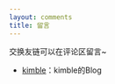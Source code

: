 ```yaml
---
layout: comments
title: 留言
---
```

交换友链可以在评论区留言~

- [kimble](https://www.cnblogs.com/wujm/)：kimble的Blog

